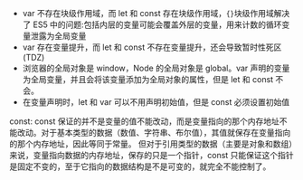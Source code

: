 - var 不存在块级作用域，而 let 和 const 存在块级作用域，`{}`块级作用域解决了 ES5 中的问题:包括内层的变量可能会覆盖外层的变量，用来计数的循环变量泄露为全局变量
- var 存在变量提升，而 let 和 const 不存在变量提升，还会导致暂时性死区(TDZ)
- 浏览器的全局对象是 window，Node 的全局对象是 global。var 声明的变量为全局变量，并且会将该变量添加为全局对象的属性，但是 let 和 const 不会。
- 在变量声明时，let 和 var 可以不用声明初始值，但是 const 必须设置初始值

const:
const 保证的并不是变量的值不能改动，而是变量指向的那个内存地址不能改动。对于基本类型的数据（数值、字符串、布尔值），其值就保存在变量指向的那个内存地址，因此等同于常量。
但对于引用类型的数据（主要是对象和数组）来说，变量指向数据的内存地址，保存的只是一个指针，const 只能保证这个指针是固定不变的，至于它指向的数据结构是不是可变的，就完全不能控制了。
